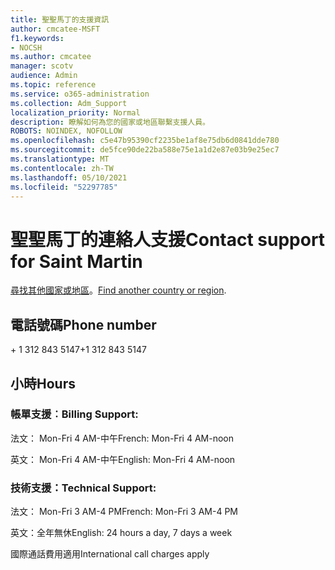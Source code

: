 ```yaml
---
title: 聖聖馬丁的支援資訊
author: cmcatee-MSFT
f1.keywords:
- NOCSH
ms.author: cmcatee
manager: scotv
audience: Admin
ms.topic: reference
ms.service: o365-administration
ms.collection: Adm_Support
localization_priority: Normal
description: 瞭解如何為您的國家或地區聯繫支援人員。
ROBOTS: NOINDEX, NOFOLLOW
ms.openlocfilehash: c5e47b95390cf2235be1af8e75db6d0841dde780
ms.sourcegitcommit: de5fce90de22ba588e75e1a1d2e87e03b9e25ec7
ms.translationtype: MT
ms.contentlocale: zh-TW
ms.lasthandoff: 05/10/2021
ms.locfileid: "52297785"
---
```

# <a name="contact-support-for-saint-martin"></a><span data-ttu-id="d7bbd-103">聖聖馬丁的連絡人支援</span><span class="sxs-lookup"><span data-stu-id="d7bbd-103">Contact support for Saint Martin</span></span>

<span data-ttu-id="d7bbd-104">[尋找其他國家或地區](../../business-video/get-help-support.md)。</span><span class="sxs-lookup"><span data-stu-id="d7bbd-104">[Find another country or region](../../business-video/get-help-support.md).</span></span>

## <a name="phone-number"></a><span data-ttu-id="d7bbd-105">電話號碼</span><span class="sxs-lookup"><span data-stu-id="d7bbd-105">Phone number</span></span>
<span data-ttu-id="d7bbd-106">+ 1 312 843 5147</span><span class="sxs-lookup"><span data-stu-id="d7bbd-106">+1 312 843 5147</span></span>

## <a name="hours"></a><span data-ttu-id="d7bbd-107">小時</span><span class="sxs-lookup"><span data-stu-id="d7bbd-107">Hours</span></span>
### <a name="billing-support"></a><span data-ttu-id="d7bbd-108">帳單支援︰</span><span class="sxs-lookup"><span data-stu-id="d7bbd-108">Billing Support:</span></span>

<span data-ttu-id="d7bbd-109">法文： Mon-Fri 4 AM-中午</span><span class="sxs-lookup"><span data-stu-id="d7bbd-109">French: Mon-Fri 4 AM-noon</span></span>

<span data-ttu-id="d7bbd-110">英文： Mon-Fri 4 AM-中午</span><span class="sxs-lookup"><span data-stu-id="d7bbd-110">English: Mon-Fri 4 AM-noon</span></span>

### <a name="technical-support"></a><span data-ttu-id="d7bbd-111">技術支援：</span><span class="sxs-lookup"><span data-stu-id="d7bbd-111">Technical Support:</span></span>

<span data-ttu-id="d7bbd-112">法文： Mon-Fri 3 AM-4 PM</span><span class="sxs-lookup"><span data-stu-id="d7bbd-112">French: Mon-Fri 3 AM-4 PM</span></span>

<span data-ttu-id="d7bbd-113">英文：全年無休</span><span class="sxs-lookup"><span data-stu-id="d7bbd-113">English: 24 hours a day, 7 days a week</span></span>

<span data-ttu-id="d7bbd-114">國際通話費用適用</span><span class="sxs-lookup"><span data-stu-id="d7bbd-114">International call charges apply</span></span>
